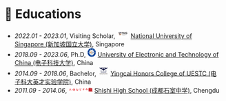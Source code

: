 
# 📖 Educations
- *2022.01 - 2023.01*, Visiting Scholar, <img src='./images/NUS.png' style='width: 2em;'> [National University of Singapore (新加坡国立大学)](https://www.nus.edu.sg/), Singapore
- *2018.09 - 2023.06*, Ph.D, <img src='./images/UESTC.png' style='width: 1.4em;'> [University of Electronic and Technology of China (电子科技大学)](https://www.uestc.edu.cn/),  China
- *2014.09 - 2018.06*, Bachelor, <img src='./images/yingcai.png' style='width: 1.8em;'> [Yingcai Honors College of UESTC (电子科大英才实验学院)](https://www.yingcai.uestc.edu.cn/), China
- *2011.09 - 2014.06*, <img src='./images/shishi.png' style='width: 4em;'> [Shishi High School (成都石室中学)](https://www.cdshishi.net/), Chengdu
